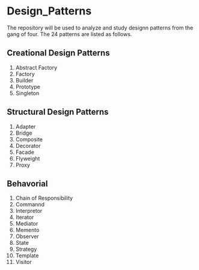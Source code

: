 # Design_Patterns

The repository will be used to analyze and study designn patterns from the gang of four. The 24 patterns are listed as follows.

## Creational Design Patterns

1. Abstract Factory
2. Factory
3. Builder
4. Prototype
5. Singleton 

## Structural Design Patterns

1. Adapter 
2. Bridge
3. Composite
4. Decorator
5. Facade
6. Flyweight
7. Proxy

## Behavorial

1. Chain of Responsibility
2. Commannd
3. Interpretor
4. Iterator
5. Mediator
6. Memento
7. Observer
8. State
9. Strategy
10. Template
11. Visitor
